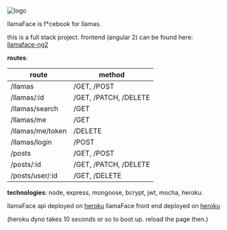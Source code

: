 ![logo](https://github.com/ashbadger/llamaface-ng2/blob/master/src/assets/images/logo.png?raw=true)

llamaFace is f*cebook for llamas.

this is a full stack project. frontend (angular 2) can be found here: [llamaface-ng2](https://github.com/ashbadger/llamaface-ng2)

__routes__: 

|route|method|
|-----|-------|
|/llamas|/GET, /POST|
|/llamas/:id|/GET, /PATCH, /DELETE|
|/llamas/search|/GET|
|/llamas/me| /GET |
|/llamas/me/token| /DELETE|
|/llamas/login| /POST|
|/posts| /GET, /POST|
|/posts/:id| /GET, /PATCH, /DELETE|
|/posts/user/:id| /GET, /DELETE|


**technologies**: node, express, mongoose, bcrypt, jwt, mocha, heroku.

llamaFace api deployed on [heroku](https://llamaface-api.herokuapp.com/llamas)
llamaFace front end deployed on [heroku](https://llamaface-ng2.herokuapp.com/posts)

(heroku dyno takes 10 seconds or so to boot up. reload the page then.)
